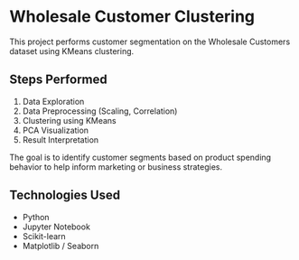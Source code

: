 # Wholesale Customer Clustering

This project performs customer segmentation on the Wholesale Customers dataset using KMeans clustering.

## Steps Performed
1. Data Exploration
2. Data Preprocessing (Scaling, Correlation)
3. Clustering using KMeans
4. PCA Visualization
5. Result Interpretation

The goal is to identify customer segments based on product spending behavior to help inform marketing or business strategies.

## Technologies Used
- Python
- Jupyter Notebook
- Scikit-learn
- Matplotlib / Seaborn
